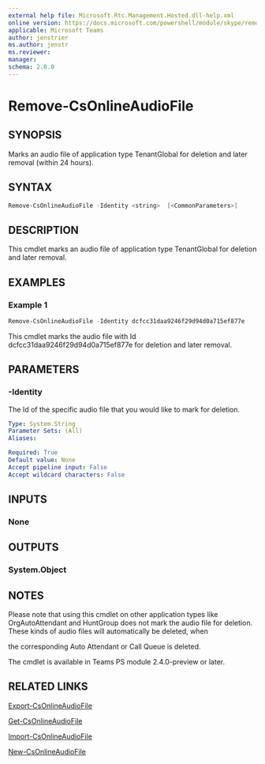 ```yaml
---
external help file: Microsoft.Rtc.Management.Hosted.dll-help.xml 
online version: https://docs.microsoft.com/powershell/module/skype/remove-csonlineaudiofile
applicable: Microsoft Teams
author: jenstrier
ms.author: jenstr
ms.reviewer: 
manager:
schema: 2.0.0
---
```


# Remove-CsOnlineAudioFile

## SYNOPSIS
Marks an audio file of application type TenantGlobal for deletion and later removal (within 24 hours).


## SYNTAX

```powershell
Remove-CsOnlineAudioFile -Identity <string>  [<CommonParameters>]

```

## DESCRIPTION
This cmdlet marks an audio file of application type TenantGlobal for deletion and later removal.

## EXAMPLES

### Example 1
```powershell
Remove-CsOnlineAudioFile -Identity dcfcc31daa9246f29d94d0a715ef877e
```
This cmdlet marks the audio file with Id dcfcc31daa9246f29d94d0a715ef877e for deletion and later removal.

## PARAMETERS

### -Identity
The Id of the specific audio file that you would like to mark for deletion.

```yaml
Type: System.String
Parameter Sets: (All)
Aliases:

Required: True
Default value: None
Accept pipeline input: False
Accept wildcard characters: False
```


## INPUTS

### None

## OUTPUTS

### System.Object

## NOTES
Please note that using this cmdlet on other application types like OrgAutoAttendant and HuntGroup does not mark the audio file for deletion. These kinds of audio files will automatically be deleted, when

the corresponding Auto Attendant or Call Queue is deleted.

The cmdlet is available in Teams PS module 2.4.0-preview or later.

## RELATED LINKS

[Export-CsOnlineAudioFile](Export-CsOnlineAudioFile.md)

[Get-CsOnlineAudioFile](Get-CsOnlineAudioFile.md)

[Import-CsOnlineAudioFile](Import-CsOnlineAudioFile.md)

[New-CsOnlineAudioFile](New-CsOnlineAudioFile.md)
